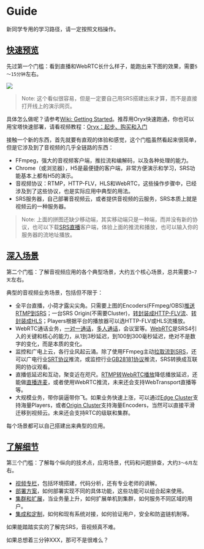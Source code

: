 # Guide

新同学专用的学习路径，请一定按照文档操作。

<a name="start"></a>

## [快速预览](#start)

先过第一个门槛：看到直播和WebRTC长什么样子，能跑出来下图的效果，需要`5～15分钟`左右。

![](/img/page-guide-001.png)

> Note: 这个看似很容易，但是一定要自己用SRS搭建出来才算，而不是直接打开线上的演示网页。

具体怎么做呢？请参考[Wiki: Getting Started](../docs/v5/doc/getting-started)。推荐用Oryx快速跑通，你也可以用宝塔快速部署，请看视频教程：[Oryx：起步、购买和入门](https://www.bilibili.com/video/BV1844y1L7dL/)

接触一个新的东西，首先就要有直观的体验和感觉，这个门槛虽然看起来很简单，但是它涉及到了音视频的几乎全链路的东西：

* FFmpeg，强大的音视频客户端，推拉流和编解码，以及各种处理的能力。
* Chrome（或浏览器），H5是最便捷的客户端，非常方便演示和学习，SRS功能基本上都有H5的演示。
* 音视频协议：RTMP，HTTP-FLV，HLS和WebRTC，这些操作步骤中，已经涉及到了这些协议，也是实际应用中典型的用法。
* SRS服务器，自己部署音视频云，或者提供音视频的云服务，SRS本质上就是视频云的一种服务器。

> Note: 上面的拼图还缺少移动端，其实移动端只是一种端，而并没有新的协议，也可以下载[SRS直播](http://ossrs.net/releases/app.html)客户端，体验上面的推流和播放，也可以输入你的服务器的流地址播放。

<a name="scenario"></a>

## [深入场景](#scenario)

第二个门槛：了解音视频应用的各个典型场景，大约五个核心场景，总共需要`3~7天`左右。

典型的音视频业务场景，包括但不限于：

* 全平台直播，小荷才露尖尖角。只需要上图的Encoders(FFmpeg/OBS)[推送RTMP到SRS](../docs/v4/doc/sample-rtmp)；一台SRS Origin(不需要Cluster)，[转封装成HTTP-FLV流](../docs/v4/doc/sample-http-flv)、[转封装成HLS](../docs/v4/doc/sample-hls)；Players根据平台的播放器可以选HTTP-FLV或HLS流播放。
* WebRTC通话业务，[一对一通话](https://mp.weixin.qq.com/s/xWe6f9WRhtwnpJQ8SO0Eeg)，[多人通话](https://mp.weixin.qq.com/s/CM2h99A1e_masL5sjkp4Zw)，会议室等。[WebRTC](../docs/v4/doc/webrtc)是SRS4引入的关键和核心的能力，从1到3秒延迟，到100到300毫秒延迟，绝对不是数字的变化，而是本质的变化。
* 监控和广电上云，各行业风起云涌。除了使用FFmpeg主动[拉取流到SRS](../docs/v4/doc/ingest)，还可以广电行业[SRT协议](../docs/v4/doc/sample-srt)推流，或监控行业[GB28181协议](https://github.com/ossrs/srs/issues/1500#issue-528623588)推流，SRS转换成互联网的协议观看。
* 直播低延迟和互动，聚变近在咫尺。[RTMP转WebRTC播放](https://github.com/ossrs/srs/issues/307#issue-76908382)降低播放延迟，还能做[直播连麦](https://mp.weixin.qq.com/s/7xexl07rrWBdh8xennXK3w)，或者使用WebRTC推流，未来还会支持WebTransport直播等等。
* 大规模业务，带你装逼带你飞。如果业务快速上涨，可以通过[Edge Cluster](../docs/v4/doc/sample-rtmp-cluster)支持海量Players，或者[Origin Cluster](../docs/v4/doc/sample-origin-cluster)支持海量Encoders，当然可以直接平滑迁移到视频云。未来还会支持RTC的级联和集群。

每个场景都可以自己搭建出来典型的应用。

<a name="more"></a>

## [了解细节](#more)

第三个门槛：了解每个纵向的技术点，应用场景，代码和问题排查，大约`3～6月`左右。

* [视频专栏](../docs/v4/tutorial/srs-server)，包括环境搭建，代码分析，还有专业老师的讲解。
* [部署方案](../docs/v4/category/main-protocols)，如何部署实现不同的具体功能，这些功能可以组合起来使用。
* [集群和扩展](../docs/v4/category/clusters)，当业务量上升，如何扩展单机到集群，如何服务不同区域的用户。
* [集成和定制](../docs/v4/category/openapi)，如何和现有系统对接，如何验证用户，安全和防盗链机制等。

如果能踏踏实实的了解完SRS，音视频真不难。

如果总想着三分钟XXX，那可不是很难么？
